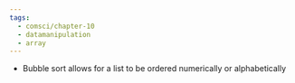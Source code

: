 ```yaml
---
tags:
  - comsci/chapter-10
  - datamanipulation
  - array
---
```

- Bubble sort allows for a list to be ordered numerically or alphabetically 